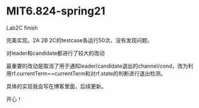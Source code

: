 # MIT6.824-spring21

Lab2C finish

完美实现。2A 2B 2C的testcase各运行50次，没有发现问题。

对leader和candidate都进行了较大的改动

最重要的改动是取消了用于通知leader/candidate退出的channel/cond，改为利用rf.currentTerm==currentTerm和对rf.state的判断进行退出检测。

具体的实现我会写在博客里面，后续更新。

开心！
